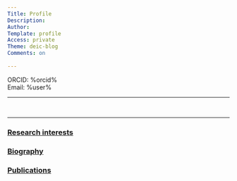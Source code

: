 ```yaml
---
Title: Profile
Description:
Author:
Template: profile
Access: private
Theme: deic-blog
Comments: on
      
---
```


<!-- Fill in or delete the relevant IDs above.-->
<!-- Fill out the sections below or rewrite. Up to you.
     To format your text, use markdown and/or html:
     https://github.com/adam-p/markdown-here/wiki/Markdown-Cheatsheet
     
     If you don't want more than this page on your site, you can simply
     rename it to 'index.md'.
     -->

<div>
ORCID: %orcid% <!-- This will be prefilled if you set yourself up at
                    /index.php/settings/personal#userapps -->
<br />
Email: %user% <!-- prefilled with your registered email address, change if you like -->
</div>
<p />
<hr class="small left">
<div>
<a href="https://github.com/GITHUB_ID" title="Visit me on GitHub">
<span class="fa fa-github"></span></a>
&nbsp;
<a href="https://twitter.com/TWITTER_ID" title="Visit me on Twitter">
<span class="fa fa-twitter"></span></a>
&nbsp;
<a href="https://www.linkedin.com/in/LINKEDIN_ID" title="Visit me on LinkedIn">
<span class="fa fa-linkedin"></span>
</div>
<hr class="small left">
<p />

### Research interests

### Biography

### Publications

